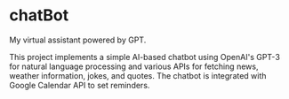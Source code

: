 # chatBot
My virtual assistant powered by GPT.

This project implements a simple AI-based chatbot using OpenAI's GPT-3 for natural language processing and various APIs for fetching news, weather information, jokes, and quotes. The chatbot is integrated with Google Calendar API to set reminders.
